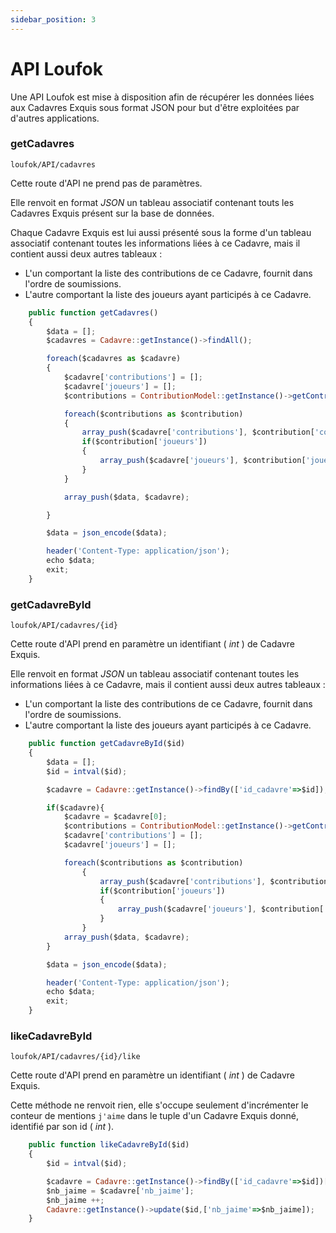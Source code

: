 ```yaml
---
sidebar_position: 3
---
```


# API Loufok

Une API Loufok est mise à disposition afin de récupérer les données liées aux Cadavres Exquis sous format JSON pour but d'être exploitées par d'autres applications.


### getCadavres

`loufok/API/cadavres`

Cette route d'API ne prend pas de paramètres.

Elle renvoit en format _JSON_ un tableau associatif contenant touts les Cadavres Exquis présent sur la base de données.

Chaque Cadavre Exquis est lui aussi présenté sous la forme d'un tableau associatif contenant toutes les informations liées à ce Cadavre, mais il contient aussi deux autres tableaux :
 - L'un comportant la liste des contributions de ce Cadavre, fournit dans l'ordre de soumissions.
 - L'autre comportant la liste des joueurs ayant participés à ce Cadavre.

```js title="APIController.php"
    public function getCadavres()
    {
        $data = [];    
        $cadavres = Cadavre::getInstance()->findAll();

        foreach($cadavres as $cadavre)
        {
            $cadavre['contributions'] = [];
            $cadavre['joueurs'] = [];
            $contributions = ContributionModel::getInstance()->getContribs($cadavre['id_cadavre']);

            foreach($contributions as $contribution)
            {
                array_push($cadavre['contributions'], $contribution['contributions']);
                if($contribution['joueurs'])
                {
                    array_push($cadavre['joueurs'], $contribution['joueurs']);
                }
            }

            array_push($data, $cadavre);

        }

        $data = json_encode($data);

        header('Content-Type: application/json');
        echo $data;
        exit;
    }
```

### getCadavreById

`loufok/API/cadavres/{id}`

Cette route d'API prend en paramètre un identifiant ( _int_ ) de Cadavre Exquis.

Elle renvoit en format _JSON_ un tableau associatif contenant toutes les informations liées à ce Cadavre, mais il contient aussi deux autres tableaux :
 - L'un comportant la liste des contributions de ce Cadavre, fournit dans l'ordre de soumissions.
 - L'autre comportant la liste des joueurs ayant participés à ce Cadavre.

```js title="APIController.php"
    public function getCadavreById($id)
    {   
        $data = [];
        $id = intval($id);

        $cadavre = Cadavre::getInstance()->findBy(['id_cadavre'=>$id]);

        if($cadavre){
            $cadavre = $cadavre[0];
            $contributions = ContributionModel::getInstance()->getContribs($cadavre['id_cadavre']);
            $cadavre['contributions'] = [];
            $cadavre['joueurs'] = [];

            foreach($contributions as $contribution)
                {
                    array_push($cadavre['contributions'], $contribution['contributions']);
                    if($contribution['joueurs'])
                    {
                        array_push($cadavre['joueurs'], $contribution['joueurs']);
                    }
                }
            array_push($data, $cadavre);
        }

        $data = json_encode($data);

        header('Content-Type: application/json');
        echo $data;
        exit;
    }
```

### likeCadavreById

`loufok/API/cadavres/{id}/like`

Cette route d'API prend en paramètre un identifiant ( _int_ ) de Cadavre Exquis.

Cette méthode ne renvoit rien, elle s'occupe seulement d'incrémenter le conteur de mentions `j'aime` dans le tuple d'un Cadavre Exquis donné, identifié par son id ( _int_ ).

```js title="APIController.php"
    public function likeCadavreById($id)
    {
        $id = intval($id);

        $cadavre = Cadavre::getInstance()->findBy(['id_cadavre'=>$id])[0];
        $nb_jaime = $cadavre['nb_jaime'];
        $nb_jaime ++;
        Cadavre::getInstance()->update($id,['nb_jaime'=>$nb_jaime]);
    }
```